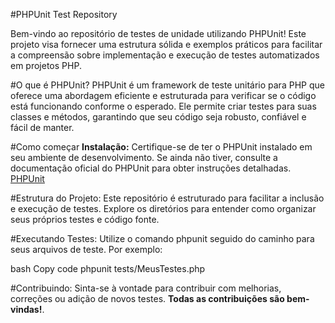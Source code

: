 #PHPUnit Test Repository

Bem-vindo ao repositório de testes de unidade utilizando PHPUnit! Este projeto visa fornecer uma estrutura sólida e exemplos práticos para facilitar a compreensão sobre implementação e execução de testes automatizados em projetos PHP.

#O que é PHPUnit?
PHPUnit é um framework de teste unitário para PHP que oferece uma abordagem eficiente e estruturada para verificar se o código está funcionando conforme o esperado. Ele permite criar testes para suas classes e métodos, garantindo que seu código seja robusto, confiável e fácil de manter.

#Como começar
<b>Instalação:</b>
Certifique-se de ter o PHPUnit instalado em seu ambiente de desenvolvimento. Se ainda não tiver, consulte a documentação oficial do PHPUnit para obter instruções detalhadas.
<a href="https://phpunit.de/">PHPUnit</a>

#Estrutura do Projeto:
Este repositório é estruturado para facilitar a inclusão e execução de testes. Explore os diretórios para entender como organizar seus próprios testes e código fonte.

#Executando Testes:
Utilize o comando phpunit seguido do caminho para seus arquivos de teste. Por exemplo:

bash
Copy code
phpunit tests/MeusTestes.php

#Contribuindo:
Sinta-se à vontade para contribuir com melhorias, correções ou adição de novos testes. <b>Todas as contribuições são bem-vindas!</b>.
